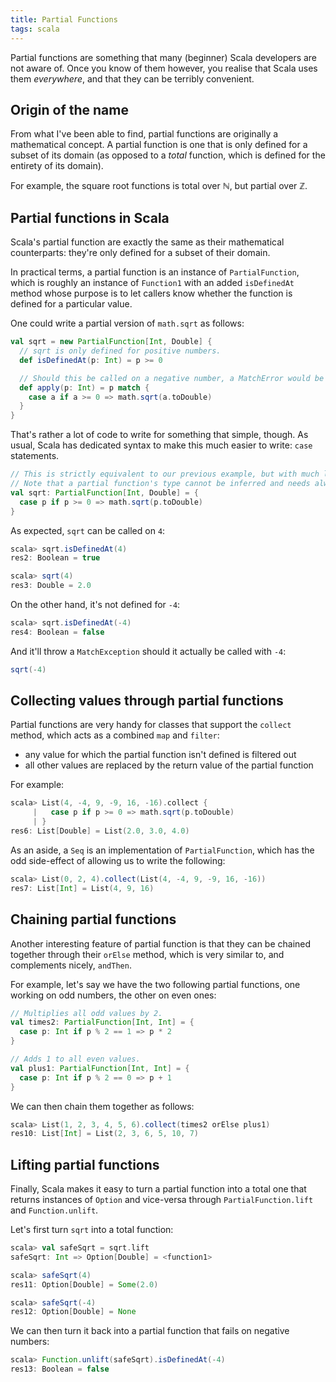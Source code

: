 ```yaml
---
title: Partial Functions
tags: scala
---
```

Partial functions are something that many (beginner) Scala developers are not aware of. Once you know of them however,
you realise that Scala uses them *everywhere*, and that they can be terribly convenient.

<!--more-->

## Origin of the name
From what I've been able to find, partial functions are originally a mathematical concept. A partial function is one
that is only defined for a subset of its domain (as opposed to a *total* function, which is defined for the entirety
of its domain).

For example, the square root functions is total over ℕ, but partial over ℤ.



## Partial functions in Scala
Scala's partial function are exactly the same as their mathematical counterparts: they're only defined for a subset of
their domain.

In practical terms, a partial function is an instance of `PartialFunction`, which is roughly an instance of `Function1`
with an added `isDefinedAt` method whose purpose is to let callers know whether the function is defined for a particular
value.

One could write a partial version of `math.sqrt` as follows:

```scala
val sqrt = new PartialFunction[Int, Double] {
  // sqrt is only defined for positive numbers.
  def isDefinedAt(p: Int) = p >= 0

  // Should this be called on a negative number, a MatchError would be thrown.
  def apply(p: Int) = p match {
    case a if a >= 0 => math.sqrt(a.toDouble)
  }
}
```

That's rather a lot of code to write for something that simple, though. As usual, Scala has dedicated syntax to make
this much easier to write: `case` statements.

```scala
// This is strictly equivalent to our previous example, but with much less boilerplate.
// Note that a partial function's type cannot be inferred and needs always be fully declared.
val sqrt: PartialFunction[Int, Double] = {
  case p if p >= 0 => math.sqrt(p.toDouble)
}
```

As expected, `sqrt` can be called on `4`:

```scala
scala> sqrt.isDefinedAt(4)
res2: Boolean = true

scala> sqrt(4)
res3: Double = 2.0
```

On the other hand, it's not defined for `-4`:

```scala
scala> sqrt.isDefinedAt(-4)
res4: Boolean = false
```

And it'll throw a `MatchException` should it actually be called with `-4`:

```scala
sqrt(-4)
```


## Collecting values through partial functions
Partial functions are very handy for classes that support the `collect` method, which acts as a combined `map` and
`filter`:

* any value for which the partial function isn't defined is filtered out
* all other values are replaced by the return value of the partial function


For example:

```scala
scala> List(4, -4, 9, -9, 16, -16).collect {
     |   case p if p >= 0 => math.sqrt(p.toDouble)
     | }
res6: List[Double] = List(2.0, 3.0, 4.0)
```

As an aside, a `Seq` is an implementation of `PartialFunction`, which has the odd side-effect of allowing us to write
the following:

```scala
scala> List(0, 2, 4).collect(List(4, -4, 9, -9, 16, -16))
res7: List[Int] = List(4, 9, 16)
```


## Chaining partial functions
Another interesting feature of partial function is that they can be chained together through their `orElse` method,
which is very similar to, and complements nicely, `andThen`.

For example, let's say we have the two following partial functions, one working on odd numbers, the other on even ones:

```scala
// Multiplies all odd values by 2.
val times2: PartialFunction[Int, Int] = {
  case p: Int if p % 2 == 1 => p * 2
}

// Adds 1 to all even values.
val plus1: PartialFunction[Int, Int] = {
  case p: Int if p % 2 == 0 => p + 1
}
```

We can then chain them together as follows:

```scala
scala> List(1, 2, 3, 4, 5, 6).collect(times2 orElse plus1)
res10: List[Int] = List(2, 3, 6, 5, 10, 7)
```


## Lifting partial functions
Finally, Scala makes it easy to turn a partial function into a total one that returns instances of `Option` and
vice-versa through `PartialFunction.lift` and `Function.unlift`.

Let's first turn `sqrt` into a total function:

```scala
scala> val safeSqrt = sqrt.lift
safeSqrt: Int => Option[Double] = <function1>

scala> safeSqrt(4)
res11: Option[Double] = Some(2.0)

scala> safeSqrt(-4)
res12: Option[Double] = None
```

We can then turn it back into a partial function that fails on negative numbers:

```scala
scala> Function.unlift(safeSqrt).isDefinedAt(-4)
res13: Boolean = false
```
